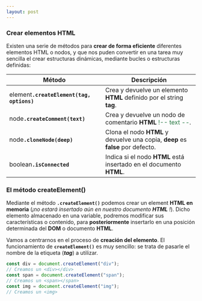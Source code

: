```yaml
---
layout: post
---
```



### Crear elementos HTML

Existen una serie de métodos para **crear de forma eficiente** diferentes elementos HTML o nodos, y que nos puden convertir en una tarea muy sencilla el crear estructuras dinámicas, mediante bucles o estructuras definidas:  


<table class="table table-striped table-borderless shadow-sm border">
  <thead class="thead-js">
    <th>Método</th>
    <th>Descripción</th>
  </thead>
  <tbody>
    <tr>
      <td data-label="método"><span class="badge badge-primary">element</span><strong><code>.createElement(tag, options)</code></strong></td>
          <td data-label="descripción">Crea y devuelve un elemento <strong>HTML</strong> definido por el <span class="badge badge-warning">string</span> <strong>tag</strong>.</td>
    </tr>
    <tr>
      <td data-label="método"><span class="badge badge-secondary">node</span><strong><code>.createComment(text)</code></strong></td>
          <td data-label="descripción">Crea y devuelve un nodo de comentario <strong>HTML</strong> <span class="tag" style="color: #257740">!-- text --</span>.</td>
    </tr>
    <tr>
      <td data-label="método"><span class="badge badge-secondary">node</span><strong><code>.cloneNode(deep)</code></strong></td>
          <td data-label="descripción">Clona el nodo <strong>HTML</strong> y devuelve una copia, <strong>deep</strong> es <strong>false</strong> por defecto.</td>
    </tr>
     <tr>
      <td data-label="método"><span class="badge badge-danger">boolean</span><strong><code>.isConnected</code></strong></td>
          <td data-label="descripción">Indica si el nodo <strong>HTML</strong> está insertado en el documento <strong>HTML</strong>.</td>
    </tr>
  </tbody>
</table>


### El método createElement()

Mediante el método **`.createElement()`** podemos crear un <span class="badge badge-primary">element</span> **HTML en memoria** (*¡no estará insertado aún en nuestro documento* ***HTML*** *!*). Dicho elemento almacenado en una variable, podremos modificar sus características o contenido, para **posteriormente** insertarlo en una posición determinada del **DOM** o documento **HTML**.


Vamos a centrarnos en el proceso de **creación del elemento**. El funcionamiento de **`createElement()`** es muy sencillo: se trata de pasarle el nombre de la etiqueta (***tag***) a utilizar.

```js
const div = document.createElement("div");      
// Creamos un <div></div>
const span = document.createElement("span");    
// Creamos un <span></span>
const img = document.createElement("img");      
// Creamos un <img>
```